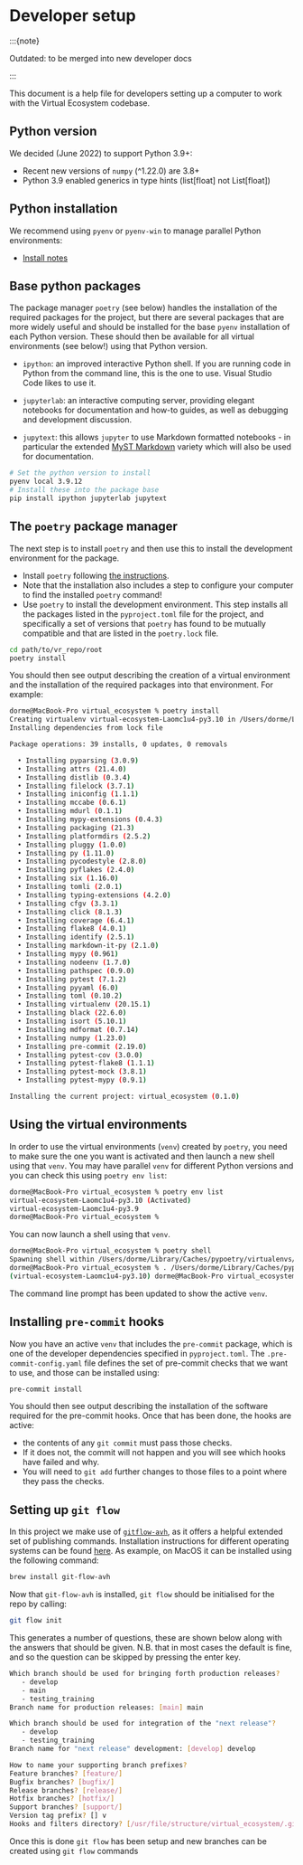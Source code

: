 # Developer setup

:::{note}

Outdated: to be merged into new developer docs

:::

This document is a help file for developers setting up a computer to work with the
Virtual Ecosystem codebase.

## Python version

We decided (June 2022) to support Python 3.9+:

- Recent new versions of `numpy` (^1.22.0) are 3.8+
- Python 3.9 enabled generics in type hints (list\[float\] not List\[float\])

## Python installation

We recommend using `pyenv` or `pyenv-win` to manage parallel Python environments:

- [Install notes](https://github.com/pyenv/pyenv#installation)

## Base python packages

The package manager `poetry` (see below) handles the installation of the required
packages for the project, but there are several packages that are more widely useful and
should be installed for the base `pyenv` installation of each Python version. These
should then be available for all virtual environments (see below!) using that Python
version.

- `ipython`: an improved interactive Python shell. If you are running code in Python
  from the command line, this is the one to use. Visual Studio Code likes to use it.

- `jupyterlab`: an interactive computing server, providing elegant notebooks for
  documentation and how-to guides, as well as debugging and development discussion.

- `jupytext`: this allows `jupyter` to use Markdown formatted notebooks - in particular
  the extended [MyST Markdown](https://myst-parser.readthedocs.io/en/latest/) variety
  which will also be used for documentation.

```sh
# Set the python version to install
pyenv local 3.9.12
# Install these into the package base
pip install ipython jupyterlab jupytext
```

## The `poetry` package manager

The next step is to install `poetry` and then use this to install the development
environment for the package.

- Install `poetry` following
  [the instructions](https://python-poetry.org/docs/#installation).
- Note that the installation also includes a step to configure your computer to find the
  installed `poetry` command!
- Use `poetry` to install the development environment. This step installs all the
  packages listed in the `pyproject.toml` file for the project, and specifically a set
  of versions that `poetry` has found to be mutually compatible and that are listed in
  the `poetry.lock` file.

```bash
cd path/to/vr_repo/root
poetry install
```

You should then see output describing the creation of a virtual environment and the
installation of the required packages into that environment. For example:

```bash
dorme@MacBook-Pro virtual_ecosystem % poetry install
Creating virtualenv virtual-ecosystem-Laomc1u4-py3.10 in /Users/dorme/Library/Caches/pypoetry/virtualenvs
Installing dependencies from lock file

Package operations: 39 installs, 0 updates, 0 removals

  • Installing pyparsing (3.0.9)
  • Installing attrs (21.4.0)
  • Installing distlib (0.3.4)
  • Installing filelock (3.7.1)
  • Installing iniconfig (1.1.1)
  • Installing mccabe (0.6.1)
  • Installing mdurl (0.1.1)
  • Installing mypy-extensions (0.4.3)
  • Installing packaging (21.3)
  • Installing platformdirs (2.5.2)
  • Installing pluggy (1.0.0)
  • Installing py (1.11.0)
  • Installing pycodestyle (2.8.0)
  • Installing pyflakes (2.4.0)
  • Installing six (1.16.0)
  • Installing tomli (2.0.1)
  • Installing typing-extensions (4.2.0)
  • Installing cfgv (3.3.1)
  • Installing click (8.1.3)
  • Installing coverage (6.4.1)
  • Installing flake8 (4.0.1)
  • Installing identify (2.5.1)
  • Installing markdown-it-py (2.1.0)
  • Installing mypy (0.961)
  • Installing nodeenv (1.7.0)
  • Installing pathspec (0.9.0)
  • Installing pytest (7.1.2)
  • Installing pyyaml (6.0)
  • Installing toml (0.10.2)
  • Installing virtualenv (20.15.1)
  • Installing black (22.6.0)
  • Installing isort (5.10.1)
  • Installing mdformat (0.7.14)
  • Installing numpy (1.23.0)
  • Installing pre-commit (2.19.0)
  • Installing pytest-cov (3.0.0)
  • Installing pytest-flake8 (1.1.1)
  • Installing pytest-mock (3.8.1)
  • Installing pytest-mypy (0.9.1)

Installing the current project: virtual_ecosystem (0.1.0)
```

## Using the virtual environments

In order to use the virtual environments (`venv`) created by `poetry`, you need to make
sure the one you want is activated and then launch a new shell using that `venv`. You
may have parallel `venv` for different Python versions and you can check this using
`poetry env list`:

```bash
dorme@MacBook-Pro virtual_ecosystem % poetry env list
virtual-ecosystem-Laomc1u4-py3.10 (Activated)
virtual-ecosystem-Laomc1u4-py3.9
dorme@MacBook-Pro virtual_ecosystem %
```

You can now launch a shell using that `venv`.

```bash
dorme@MacBook-Pro virtual_ecosystem % poetry shell
Spawning shell within /Users/dorme/Library/Caches/pypoetry/virtualenvs/virtual-ecosystem-Laomc1u4-py3.10
dorme@MacBook-Pro virtual_ecosystem % . /Users/dorme/Library/Caches/pypoetry/virtualenvs/virtual-ecosystem-Laomc1u4-py3.10/bin/activate
(virtual-ecosystem-Laomc1u4-py3.10) dorme@MacBook-Pro virtual_ecosystem %
```

The command line prompt has been updated to show the active `venv`.

## Installing `pre-commit` hooks

Now you have an active `venv` that includes the `pre-commit` package, which is one of
the developer dependencies specified in `pyproject.toml`. The `.pre-commit-config.yaml`
file defines the set of pre-commit checks that we want to use, and those can be
installed using:

```bash
pre-commit install
```

You should then see output describing the installation of the software required for the
pre-commit hooks. Once that has been done, the hooks are active:

- the contents of any `git commit` must pass those checks.
- If it does not, the commit will not happen and you will see which hooks have failed
  and why.
- You will need to `git add` further changes to those files to a point where they pass
  the checks.

## Setting up `git flow`

In this project we make use of
[`gitflow-avh`](https://github.com/petervanderdoes/gitflow-avh), as it offers a helpful
extended set of publishing commands. Installation instructions for different operating
systems can be found
[here](https://github.com/petervanderdoes/gitflow-avh/wiki/Installation). As example, on
MacOS it can be installed using the following command:

```bash
brew install git-flow-avh
```

Now that `git-flow-avh` is installed, `git flow` should be initialised for the repo by
calling:

```bash
git flow init
```

This generates a number of questions, these are shown below along with the answers that
should be given. N.B. that in most cases the default is fine, and so the question can be
skipped by pressing the enter key.

```bash
Which branch should be used for bringing forth production releases?
   - develop
   - main
   - testing_training
Branch name for production releases: [main] main

Which branch should be used for integration of the "next release"?
   - develop
   - testing_training
Branch name for "next release" development: [develop] develop

How to name your supporting branch prefixes?
Feature branches? [feature/]
Bugfix branches? [bugfix/]
Release branches? [release/]
Hotfix branches? [hotfix/]
Support branches? [support/]
Version tag prefix? [] v
Hooks and filters directory? [/usr/file/structure/virtual_ecosystem/.git/hooks]
```

Once this is done `git flow` has been setup and new branches can be created using
`git flow` commands
